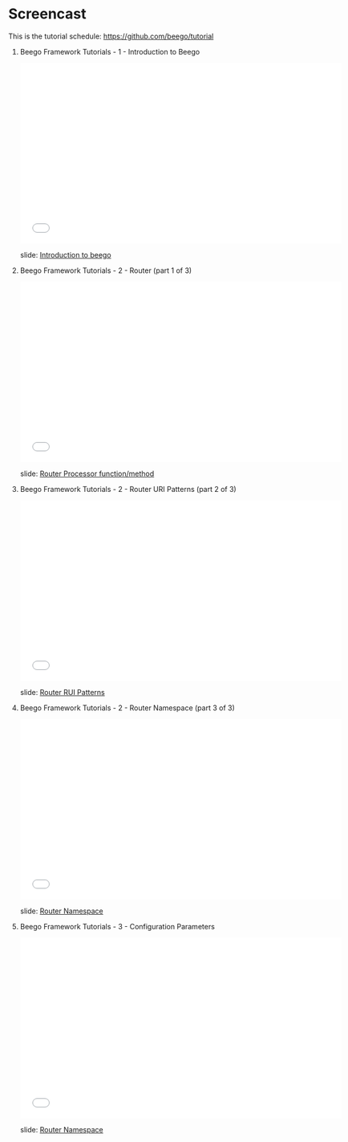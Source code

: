 # Screencast

This is the tutorial schedule:
https://github.com/beego/tutorial

1. Beego Framework Tutorials - 1 - Introduction to Beego

	<iframe width="640" height="360" src="//www.youtube.com/embed/zvXDgfoUKFY" frameborder="0" allowfullscreen></iframe>
	
	slide: [Introduction to beego](http://go-talks.appspot.com/github.com/beego/tutorial/en/1/why_beego.slide#1)

2. Beego Framework Tutorials - 2 - Router (part 1 of 3)

	<iframe width="640" height="360" src="//www.youtube.com/embed/LvAFH-oLvqY" frameborder="0" allowfullscreen></iframe>
	
	slide: [Router Processor function/method](http://go-talks.appspot.com/github.com/beego/tutorial/en/2/router.part1.slide)


3. Beego Framework Tutorials - 2 - Router URI Patterns (part 2 of 3)

    <iframe width="640" height="360" src="//www.youtube.com/embed/81kxo6FcoOw" frameborder="0" allowfullscreen></iframe>
    
    slide: [Router RUI Patterns](http://go-talks.appspot.com/github.com/beego/tutorial/en/2/router.part2.slide)


4. Beego Framework Tutorials - 2 - Router Namespace (part 3 of 3)

    <iframe width="640" height="360" src="//www.youtube.com/embed/W9tBcTcXGeo" frameborder="0" allowfullscreen></iframe>
    
    slide: [Router Namespace](http://go-talks.appspot.com/github.com/beego/tutorial/en/2/router.part3.slide)

5. Beego Framework Tutorials - 3 - Configuration Parameters

    <iframe width="640" height="360" src="//www.youtube.com/watch?v=F3tieL1lX1I" frameborder="0" allowfullscreen></iframe>
    
    slide: [Router Namespace](http://go-talks.appspot.com/github.com/beego/tutorial/en/2/router.part3.slide)

